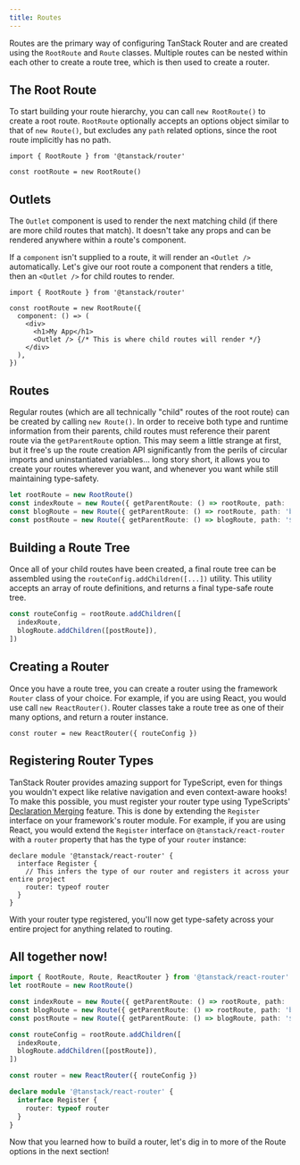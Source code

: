 ```yaml
---
title: Routes
---
```


Routes are the primary way of configuring TanStack Router and are created using the `RootRoute` and `Route` classes. Multiple routes can be nested within each other to create a route tree, which is then used to create a router.

## The Root Route

To start building your route hierarchy, you can call `new RootRoute()` to create a root route. `RootRoute` optionally accepts an options object similar to that of `new Route()`, but excludes any `path` related options, since the root route implicitly has no path.

```tsx
import { RootRoute } from '@tanstack/router'

const rootRoute = new RootRoute()
```

## Outlets

The `Outlet` component is used to render the next matching child (if there are more child routes that match). It doesn't take any props and can be rendered anywhere within a route's component.

If a `component` isn't supplied to a route, it will render an `<Outlet />` automatically. Let's give our root route a component that renders a title, then an `<Outlet />` for child routes to render.

```tsx
import { RootRoute } from '@tanstack/router'

const rootRoute = new RootRoute({
  component: () => (
    <div>
      <h1>My App</h1>
      <Outlet /> {/* This is where child routes will render */}
    </div>
  ),
})
```

## Routes

Regular routes (which are all technically "child" routes of the root route) can be created by calling `new Route()`. In order to receive both type and runtime information from their parents, child routes must reference their parent route via the `getParentRoute` option. This may seem a little strange at first, but it free's up the route creation API significantly from the perils of circular imports and uninstantiated variables... long story short, it allows you to create your routes wherever you want, and whenever you want while still maintaining type-safety.

```ts
let rootRoute = new RootRoute()
const indexRoute = new Route({ getParentRoute: () => rootRoute, path: '/' })
const blogRoute = new Route({ getParentRoute: () => rootRoute, path: 'blog' })
const postRoute = new Route({ getParentRoute: () => blogRoute, path: '$slug' })
```

## Building a Route Tree

Once all of your child routes have been created, a final route tree can be assembled using the `routeConfig.addChildren([...])` utility. This utility accepts an array of route definitions, and returns a final type-safe route tree.

```ts
const routeConfig = rootRoute.addChildren([
  indexRoute,
  blogRoute.addChildren([postRoute]),
])
```

## Creating a Router

Once you have a route tree, you can create a router using the framework `Router` class of your choice. For example, if you are using React, you would use call `new ReactRouter()`. Router classes take a route tree as one of their many options, and return a router instance.

```tsx
const router = new ReactRouter({ routeConfig })
```

## Registering Router Types

TanStack Router provides amazing support for TypeScript, even for things you wouldn't expect like relative navigation and even context-aware hooks! To make this possible, you must register your router type using TypeScripts' [Declaration Merging](https://www.typescriptlang.org/docs/handbook/declaration-merging.html) feature. This is done by extending the `Register` interface on your framework's router module. For example, if you are using React, you would extend the `Register` interface on `@tanstack/react-router` with a `router` property that has the type of your `router` instance:

```tsx
declare module '@tanstack/react-router' {
  interface Register {
    // This infers the type of our router and registers it across your entire project
    router: typeof router
  }
}
```

With your router type registered, you'll now get type-safety across your entire project for anything related to routing.

## All together now!

```ts
import { RootRoute, Route, ReactRouter } from '@tanstack/react-router'
let rootRoute = new RootRoute()

const indexRoute = new Route({ getParentRoute: () => rootRoute, path: '/' })
const blogRoute = new Route({ getParentRoute: () => rootRoute, path: 'blog' })
const postRoute = new Route({ getParentRoute: () => blogRoute, path: '$slug' })

const routeConfig = rootRoute.addChildren([
  indexRoute,
  blogRoute.addChildren([postRoute]),
])

const router = new ReactRouter({ routeConfig })

declare module '@tanstack/react-router' {
  interface Register {
    router: typeof router
  }
}
```

Now that you learned how to build a router, let's dig in to more of the Route options in the next section!
